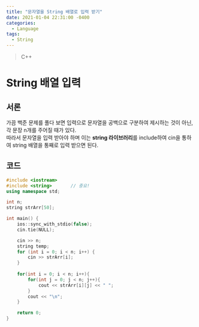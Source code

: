 ```yaml
---
title: "문자열을 String 배열로 입력 받기"
date: 2021-01-04 22:31:00 -0400
categories: 
  - Language
tags:
  - String
---
```


> C++ 

String 배열 입력
=============
 
## 서론
가끔 백준 문제를 풀다 보면 입력으로 문자열을 공백으로 구분하여 제시하는 것이 아닌, 각 문장 n개를 주어질 때가 있다.  
따라서 문자열을 입력 받아야 하며 이는 **string 라이브러리**를 include하여 cin을 통하여 string 배열을 통째로 입력 받으면 된다.  

## 코드
```c++
#include <iostream>
#include <string>		// 중요!
using namespace std;

int n;
string strArr[50];

int main() {
	ios::sync_with_stdio(false);
	cin.tie(NULL);

	cin >> n;
	string temp;
	for (int i = 0; i < n; i++) {
		cin >> strArr[i];
	}
	
	for(int i = 0; i < n; i++){
		for(int j = 0; j < n; j++){
			cout << strArr[i][j] << " ";
		}	
		cout << "\n";
	}

	return 0;
}
```
